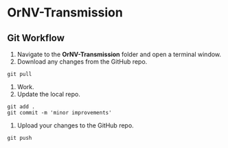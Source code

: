 # OrNV-Transmission

## Git Workflow

1. Navigate to the **OrNV-Transmission** folder and open a terminal window.
1. Download any changes from the GitHub repo.
```
git pull
```
1. Work.
1. Update the local repo.
```
git add .
git commit -m 'minor improvements'
```
1. Upload your changes to the GitHub repo.
```
git push
```

